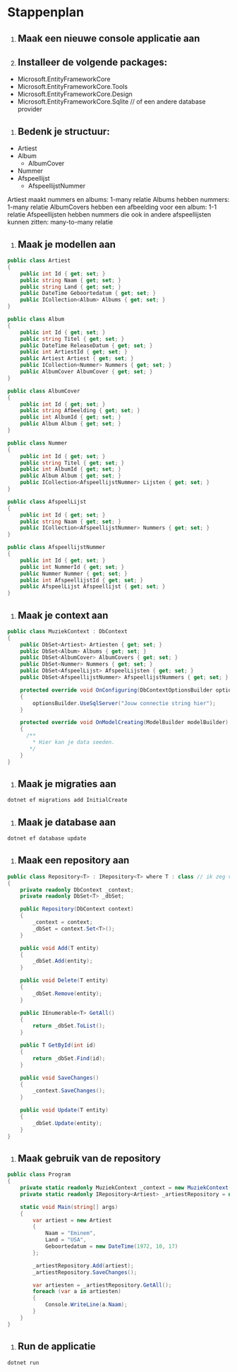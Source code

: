 # Stappenplan

1. ## Maak een nieuwe console applicatie aan

1. ## Installeer de volgende packages:

- Microsoft.EntityFrameworkCore
- Microsoft.EntityFrameworkCore.Tools
- Microsoft.EntityFrameworkCore.Design
- Microsoft.EntityFrameworkCore.Sqlite // of een andere database provider

1. ## Bedenk je structuur:

- Artiest
- Album
  - AlbumCover
- Nummer
- Afspeellijst
  - AfspeellijstNummer

Artiest maakt nummers en albums: 1-many relatie
Albums hebben nummers: 1-many relatie
AlbumCovers hebben een afbeelding voor een album: 1-1 relatie
Afspeellijsten hebben nummers die ook in andere afspeellijsten kunnen zitten: many-to-many relatie

1. ## Maak je modellen aan

```csharp
public class Artiest
{
    public int Id { get; set; }
    public string Naam { get; set; }
    public string Land { get; set; }
    public DateTime Geboortedatum { get; set; }
    public ICollection<Album> Albums { get; set; }
}

public class Album
{
    public int Id { get; set; }
    public string Titel { get; set; }
    public DateTime ReleaseDatum { get; set; }
    public int ArtiestId { get; set; }
    public Artiest Artiest { get; set; }
    public ICollection<Nummer> Nummers { get; set; }
    public AlbumCover AlbumCover { get; set; }
}

public class AlbumCover
{
    public int Id { get; set; }
    public string Afbeelding { get; set; }
    public int AlbumId { get; set; }
    public Album Album { get; set; }
}

public class Nummer
{
    public int Id { get; set; }
    public string Titel { get; set; }
    public int AlbumId { get; set; }
    public Album Album { get; set; }
    public ICollection<AfspeellijstNummer> Lijsten { get; set; }
}

public class AfspeelLijst
{
    public int Id { get; set; }
    public string Naam { get; set; }
    public ICollection<AfspeellijstNummer> Nummers { get; set; }
}

public class AfspeellijstNummer
{
    public int Id { get; set; }
    public int NummerId { get; set; }
    public Nummer Nummer { get; set; }
    public int AfspeellijstId { get; set; }
    public AfspeelLijst Afspeellijst { get; set; }
}
```

1. ## Maak je context aan

```csharp
public class MuziekContext : DbContext
{
    public DbSet<Artiest> Artiesten { get; set; }
    public DbSet<Album> Albums { get; set; }
    public DbSet<AlbumCover> AlbumCovers { get; set; }
    public DbSet<Nummer> Nummers { get; set; }
    public DbSet<AfspeelLijst> AfspeelLijsten { get; set; }
    public DbSet<AfspeellijstNummer> AfspeellijstNummers { get; set; }

    protected override void OnConfiguring(DbContextOptionsBuilder optionsBuilder)
    {
        optionsBuilder.UseSqlServer("Jouw connectie string hier");
    }

    protected override void OnModelCreating(ModelBuilder modelBuilder)
    {
      /**
        * Hier kan je data seeden.
       */
    }
}
```

1. ## Maak je migraties aan

```bash
dotnet ef migrations add InitialCreate
```

1. ## Maak je database aan

```bash
dotnet ef database update
```

1. ## Maak een repository aan

```csharp
public class Repository<T> : IRepository<T> where T : class // ik zeg vaak zelf hier T = Entity, dan weet je dat deze entiteit in de database zit en dat je niet een willekeurig object kan meegeven
{
    private readonly DbContext _context;
    private readonly DbSet<T> _dbSet;

    public Repository(DbContext context)
    {
        _context = context;
        _dbSet = context.Set<T>();
    }

    public void Add(T entity)
    {
        _dbSet.Add(entity);
    }

    public void Delete(T entity)
    {
        _dbSet.Remove(entity);
    }

    public IEnumerable<T> GetAll()
    {
        return _dbSet.ToList();
    }

    public T GetById(int id)
    {
        return _dbSet.Find(id);
    }

    public void SaveChanges()
    {
        _context.SaveChanges();
    }

    public void Update(T entity)
    {
        _dbSet.Update(entity);
    }
}
```

1. ## Maak gebruik van de repository

```csharp
public class Program
{
    private static readonly MuziekContext _context = new MuziekContext();
    private static readonly IRepository<Artiest> _artiestRepository = new Repository<Artiest>(_context);

    static void Main(string[] args)
    {
        var artiest = new Artiest
        {
            Naam = "Eminem",
            Land = "USA",
            Geboortedatum = new DateTime(1972, 10, 17)
        };

        _artiestRepository.Add(artiest);
        _artiestRepository.SaveChanges();

        var artiesten = _artiestRepository.GetAll();
        foreach (var a in artiesten)
        {
            Console.WriteLine(a.Naam);
        }
    }
}
```

1. ## Run de applicatie

```bash
dotnet run
```
